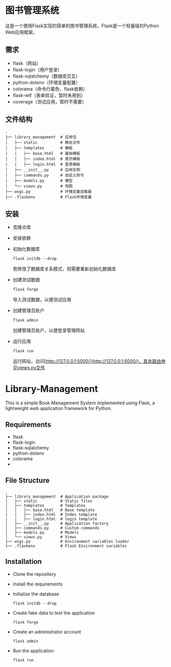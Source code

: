 # 图书管理系统

这是一个使用Flask实现的简单的图书管理系统，Flask是一个轻量级的Python Web应用框架。

## 需求

- flask（网站）
- flask-login（用户登录）
- flask-sqlalchemy（数据库交互）
- python-dotenv（环境变量配置）
- colorama（命令行着色，flask依赖）
- flask-wtf（表单验证，暂时未用到）
- coverage（测试应用，暂时不需要）

## 文件结构

```
.
├── library_management  # 应用包
│   ├── static          # 静态文件
│   ├── templates       # 模板
|   |   ├── base.html   # 基础模板
|   |   ├── index.html  # 首页模板
|   |   ├── login.html  # 登录模板
│   ├── __init__.py     # 应用实例
│   ├── commands.py     # 自定义命令
│   ├── models.py       # 模型
│   └── views.py        # 视图
├── wsgi.py             # 环境变量加载器
├── .flaskenv           # Flask环境变量
```

## 安装

- 克隆仓库
- 安装依赖
- 初始化数据库

  ```shell
  flask initdb --drop
  ```

  若修改了数据库关系模式，则需要重新初始化数据库
- 创建测试数据

  ```shell
  flask forge
  ```

  导入测试数据，以便测试应用
- 创建管理员账户

  ```shell
  flask admin
  ```

  创建管理员账户，以便登录管理网站
- 运行应用

  ```shell
  flask run
  ```

  运行网站，访问[http://127.0.0.1:5000/](http://127.0.0.1:5000/)，其余路由参见views.py文件

# Library-Management

This is a simple Book Management System implemented using Flask, a lightweight web application framework for Python.

## Requirements

- flask
- flask-login
- flask-sqlalchemy
- python-dotenv
- colorama
- 

## File Structure

```
.
├── library_management  # Application package
│   ├── static          # Static files
│   ├── templates       # Templates
|   |   ├── base.html   # Base template
|   |   ├── index.html  # Index template
|   |   ├── login.html  # login template
│   ├── __init__.py     # Application factory
│   ├── commands.py     # Custom commands
│   ├── models.py       # Models
│   └── views.py        # Views
├── wsgi.py             # Environment variables loader
├── .flaskenv           # Flask Environment variables
```

## Installation

- Clone the repository
- Install the requirements
- Initialize the database

  ```shell
  flask initdb --drop
  ```
- Create fake data to test the application

  ```shell
  flask forge
  ```
- Create an administrator account

  ```shell
  flask admin
  ```
- Run the application

  ```shell
  flask run
  ```


